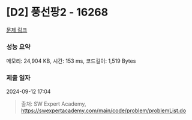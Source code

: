 # [D2] 풍선팡2 - 16268 

[문제 링크](https://swexpertacademy.com/main/code/problem/problemDetail.do?contestProbId=AYYlGU56XOkDFARc) 

### 성능 요약

메모리: 24,904 KB, 시간: 153 ms, 코드길이: 1,519 Bytes

### 제출 일자

2024-09-12 17:04



> 출처: SW Expert Academy, https://swexpertacademy.com/main/code/problem/problemList.do